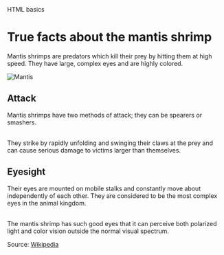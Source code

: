 <!DOCTYPE html>

<head>HTML basics</head>
<body>
  <h1>True facts about the mantis shrimp</h1>
   <p>Mantis shrimps are predators which kill their prey by hitting them at high speed. They have large, complex eyes and are highly colored. </p>
  <img src="http://i.imgur.com/tPT0bDo.jpg" alt="Mantis">
  <h2>Attack</h2>
  <p>Mantis shrimps have two methods of attack; they can be spearers or smashers. </p>
  <br>They strike by rapidly unfolding and swinging their claws at the prey and can cause serious damage to victims larger than themselves. </br>
  <h2>Eyesight</h2>
   <p>Their eyes are mounted on mobile stalks and constantly move about independently of each other. They are considered to be the most complex eyes in the animal kingdom. </p>
   <br>The mantis shrimp has such good eyes that it can perceive both polarized light and color vision outside the normal visual spectrum. </br>
  <p>Source: <a href ="https://simple.wikipedia.org/wiki/Mantis_shrimp">Wikipedia</a></p>
  
</body>
